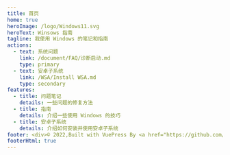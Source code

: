 ```yaml
---
title: 首页
home: true
heroImage: /logo/Windows11.svg
heroText: Winsows 指南
tagline: 我使用 Windows 的笔记和指南
actions:
  - text: 系统问题
    link: /document/FAQ/诊断启动.md
    type: primary
  - text: 安卓子系统
    link: /WSA/Install WSA.md
    type: secondary
features:
  - title: 问题笔记
    details: 一些问题的修复方法
  - title: 指南
    details: 介绍一些使用 Windows 的技巧
  - title: 安卓子系统
    details: 介绍如何安装并使用安卓子系统
footer: <div>© 2022,Built with VuePress By <a href="https://github.com/XTsat">晓同</a></div><div><a href="https://github.com/XTsat/rapid-upload-userscript-doc">如果觉得这个指南有用的话,可以点击这个链接去 Github 点个 Star ⭐</a></div><br/><div>Windows 指南是一个业余项目，与 Microsoft 或 Windows 无关。</div><div>Microsoft 和 Windows 徽标是 <a href="https://www.microsoft.com/en-us/legal/intellectualproperty/trademarks">Microsoft 的商标</a> 。</div><div>所有其他商标均为其各自所有者的财产。</div>
footerHtml: true
---
```


